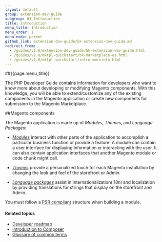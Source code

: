 ```yaml
---
layout: default
group: extension-dev-guide
subgroup: 01_Introduction
title: Introduction
menu_title: Introduction
menu_order: 1
menu_node: parent
github_link: extension-dev-guide/bk-extension-dev-guide.md
redirect_from:
  - /guides/v1.0/extension-dev-guide/bk-extension-dev-guide.html
  - /guides/v2.0/mktpl-quickstart/bk-marketplace-qs.html
  - /guides/v2.0/mktpl-quickstart/intro-moreinfo.html
---
```


##{{page.menu_title}}

The PHP Developer Guide contains information for developers who want to know more about developing or modifying Magento components. With this knowledge, you will be able to extend/customize any of the existing components in the Magento application or create new components for submission to the Magento Marketplace.

##Magento components

The Magento application is made up of *Modules*, *Themes*, and *Language Packages*:

* <a href="{{ site.gdeurl }}architecture/archi_perspectives/components/modules/mod_intro.html">*Modules*</a> interact with other parts of the application to accomplish a particular business function or provide a feature. A module can contain a user interface for displaying information or interacting with the user. It can also contain application interfaces that another Magento module or code chunk might call.

* <a href="{{ site.gdeurl }}frontend-dev-guide/themes/theme-general.html">*Themes*</a> provide a personalized touch for each Magento installation by changing the look and feel of the storefront or Admin.

* <a href="{{ site.gdeurl }}frontend-dev-guide/translations/xlate.html">*Language packages*</a> assist in internationalization(I18n) and localization by providing translations for strings that display on the storefront and Admin.

<div class="bs-callout bs-callout-info" id="info">
<p>You must follow a <a href="http://www.php-fig.org/psr/psr-4/">PSR compliant</a> structure when building a module.</p>
</div>

#### Related topics

*	<a href="{{ site.gdeurl }}extension-dev-guide/intro/developers_roadmap.html">Developer roadmap</a>
*	<a href="{{ site.gdeurl }}extension-dev-guide/intro/intro-composer.html">Introduction to Composer</a>
*	<a href="{{ site.gdeurl }}extension-dev-guide/intro/intro-composer-gloss.html">Glossary of common terms</a>
